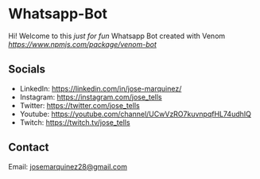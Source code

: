 # Whatsapp-Bot
Hi! Welcome to this *just for fun* Whatsapp Bot created with Venom _https://www.npmjs.com/package/venom-bot_

## Socials
- LinkedIn: https://linkedin.com/in/jose-marquinez/
- Instagram: https://instagram.com/jose_tells
- Twitter: https://twitter.com/jose_tells
- Youtube: https://youtube.com/channel/UCwVzRO7kuvnpqfHL74udhIQ
- Twitch: https://twitch.tv/jose_tells

## Contact
Email: josemarquinez28@gmail.com
